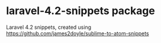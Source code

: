 # laravel-4.2-snippets package

Laravel 4.2 snippets, created using https://github.com/james2doyle/sublime-to-atom-snippets
